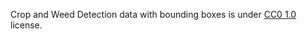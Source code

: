 Crop and Weed Detection data with bounding boxes is under [CC0 1.0](https://creativecommons.org/publicdomain/zero/1.0/) license.